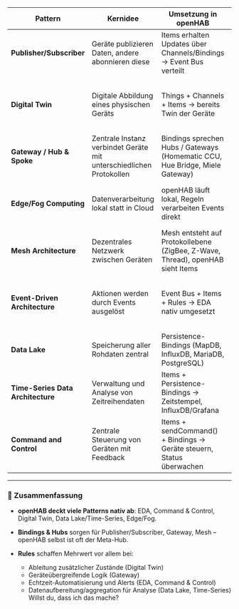 | Pattern                           | Kernidee                                                            | Umsetzung in openHAB                                                           | Mehrwert durch Rules                                                            |
| --------------------------------- | ------------------------------------------------------------------- | ------------------------------------------------------------------------------ | ------------------------------------------------------------------------------- |
| **Publisher/Subscriber**          | Geräte publizieren Daten, andere abonnieren diese                   | Items erhalten Updates über Channels/Bindings → Event Bus verteilt             | Kombinieren von Events, Filtern, Aggregieren, komplexe Reaktionen               |
| **Digital Twin**                  | Digitale Abbildung eines physischen Geräts                          | Things + Channels + Items → bereits Twin der Geräte                            | Ableitung zusätzlicher Zustände, Simulation, abgeleitete virtuelle Geräte       |
| **Gateway / Hub & Spoke**         | Zentrale Instanz verbindet Geräte mit unterschiedlichen Protokollen | Bindings sprechen Hubs / Gateways (Homematic CCU, Hue Bridge, Miele Gateway)   | Geräteübergreifende Logik, Datenfusion, Automatisierungen                       |
| **Edge/Fog Computing**            | Datenverarbeitung lokal statt in Cloud                              | openHAB läuft lokal, Regeln verarbeiten Events direkt                          | Echtzeit-Logik, lokale Optimierungen, Verarbeitung ohne Cloud-Latenz            |
| **Mesh Architecture**             | Dezentrales Netzwerk zwischen Geräten                               | Mesh entsteht auf Protokollebene (ZigBee, Z-Wave, Thread), openHAB sieht Items | Regeln können Mesh-Routing nicht direkt steuern, nur darauf reagieren           |
| **Event-Driven Architecture**     | Aktionen werden durch Events ausgelöst                              | Event Bus + Items + Rules → EDA nativ umgesetzt                                | Komplexe Workflows, Alarmierung, Automation basierend auf Events                |
| **Data Lake**                     | Speicherung aller Rohdaten zentral                                  | Persistence-Bindings (MapDB, InfluxDB, MariaDB, PostgreSQL)                    | Analyse, Aggregation, Alerts, Abgeleitete Werte                                 |
| **Time-Series Data Architecture** | Verwaltung und Analyse von Zeitreihendaten                          | Items + Persistence-Bindings → Zeitstempel, InfluxDB/Grafana                   | Trends, historische Analyse, Vorhersagen, ML-Integration                        |
| **Command and Control**           | Zentrale Steuerung von Geräten mit Feedback                         | Items + sendCommand() + Bindings → Geräte steuern, Status überwachen           | Regeln für Automatisierungen, Überwachung, Kaskadeneffekte, Feedback-Auswertung |

---

### 🔹 Zusammenfassung

* **openHAB deckt viele Patterns nativ ab**: EDA, Command & Control, Digital Twin, Data Lake/Time-Series, Edge/Fog.
* **Bindings & Hubs** sorgen für Publisher/Subscriber, Gateway, Mesh – openHAB selbst ist oft der Meta-Hub.
* **Rules** schaffen Mehrwert vor allem bei:

  * Ableitung zusätzlicher Zustände (Digital Twin)
  * Geräteübergreifende Logik (Gateway)
  * Echtzeit-Automatisierung und Alerts (EDA, Command & Control)
  * Datenaufbereitung/aggregation für Analyse (Data Lake, Time-Series)
Willst du, dass ich das mache?
